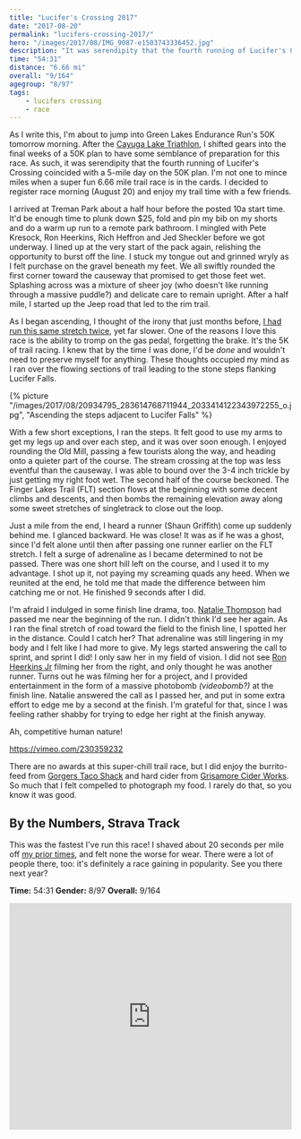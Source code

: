 ```yaml
---
title: "Lucifer's Crossing 2017"
date: "2017-08-20"
permalink: "lucifers-crossing-2017/"
hero: "/images/2017/08/IMG_9087-e1503743336452.jpg"
description: "It was serendipity that the fourth running of Lucifer's Crossing coincided with a 5-mile day on the 50K plan. I'm not one to mince miles when a super fun 6.66 mile trail race is in the cards."
time: "54:31"
distance: "6.66 mi"
overall: "9/164"
agegroup: "8/97"
tags:
    - lucifers crossing
    - race
---
```


As I write this, I'm about to jump into Green Lakes Endurance Run's 50K tomorrow morning. After the [Cayuga Lake Triathlon](/cayuga-lake-triathlon-2017/), I shifted gears into the final weeks of a 50K plan to have some semblance of preparation for this race. As such, it was serendipity that the fourth running of Lucifer's Crossing coincided with a 5-mile day on the 50K plan. I'm not one to mince miles when a super fun 6.66 mile trail race is in the cards. I decided to register race morning (August 20) and enjoy my trail time with a few friends.

I arrived at Treman Park about a half hour before the posted 10a start time. It'd be enough time to plunk down $25, fold and pin my bib on my shorts and do a warm up run to a remote park bathroom. I mingled with Pete Kresock, Ron Heerkins, Rich Heffron and Jed Sheckler before we got underway. I lined up at the very start of the pack again, relishing the opportunity to burst off the line. I stuck my tongue out and grinned wryly as I felt purchase on the gravel beneath my feet. We all swiftly rounded the first corner toward the causeway that promised to get those feet wet. Splashing across was a mixture of sheer joy (who doesn't like running through a massive puddle?) and delicate care to remain upright. After a half mile, I started up the Jeep road that led to the rim trail.

As I began ascending, I thought of the irony that just months before, [I had run this same stretch twice](/cayuga-trails-50-2017/), yet far slower. One of the reasons I love this race is the ability to tromp on the gas pedal, forgetting the brake. It's the 5K of trail racing. I knew that by the time I was done, I'd be _done_ and wouldn't need to preserve myself for anything. These thoughts occupied my mind as I ran over the flowing sections of trail leading to the stone steps flanking Lucifer Falls.

{% picture "/images/2017/08/20934795_283614768711944_2033414122343972255_o.jpg", "Ascending the steps adjacent to Lucifer Falls" %}

With a few short exceptions, I ran the steps. It felt good to use my arms to get my legs up and over each step, and it was over soon enough. I enjoyed rounding the Old Mill, passing a few tourists along the way, and heading onto a quieter part of the course. The stream crossing at the top was less eventful than the causeway. I was able to bound over the 3-4 inch trickle by just getting my right foot wet. The second half of the course beckoned. The Finger Lakes Trail (FLT) section flows at the beginning with some decent climbs and descents, and then bombs the remaining elevation away along some sweet stretches of singletrack to close out the loop.

Just a mile from the end, I heard a runner (Shaun Griffith) come up suddenly behind me. I glanced backward. He was close! It was as if he was a ghost, since I'd felt alone until then after passing one runner earlier on the FLT stretch. I felt a surge of adrenaline as I became determined to not be passed. There was one short hill left on the course, and I used it to my advantage. I shot up it, not paying my screaming quads any heed. When we reunited at the end, he told me that made the difference between him catching me or not. He finished 9 seconds after I did.

I'm afraid I indulged in some finish line drama, too. [Natalie Thompson](http://www.happybellylife.com/) had passed me near the beginning of the run. I didn't think I'd see her again. As I ran the final stretch of road toward the field to the finish line, I spotted her in the distance. Could I catch her? That adrenaline was still lingering in my body and I felt like I had more to give. My legs started answering the call to sprint, and sprint I did! I only saw her in my field of vision. I did not see [Ron Heerkins Jr](http://goatfactorymedia.com) filming her from the right, and only thought he was another runner. Turns out he was filming her for a project, and I provided entertainment in the form of a massive photobomb _(videobomb?)_ at the finish line. Natalie answered the call as I passed her, and put in some extra effort to edge me by a second at the finish. I'm grateful for that, since I was feeling rather shabby for trying to edge her right at the finish anyway.

Ah, competitive human nature!

https://vimeo.com/230359232

There are no awards at this super-chill trail race, but I did enjoy the burrito-feed from [Gorgers Taco Shack](https://www.gorgerstacos.com/) and hard cider from [Grisamore Cider Works](https://www.facebook.com/grisamoreciderworks/). So much that I felt compelled to photograph my food. I rarely do that, so you know it was good.

## By the Numbers, Strava Track

This was the fastest I've run this race! I shaved about 20 seconds per mile off [my prior times](https://www.strava.com/activities/1143377685/matched-runs), and felt none the worse for wear. There were a lot of people there, too: it's definitely a race gaining in popularity. See you there next year?

**Time:** 54:31 
**Gender:** 8/97 
**Overall:** 9/164

<iframe src="https://www.strava.com/activities/1143377685/embed/297609b36ef1c8547549ea4a4c55c40ac03399f6" width="100%" height="405" frameborder="0" scrolling="no"></iframe>
